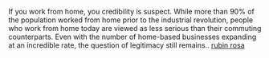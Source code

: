 If you work from home, you credibility is suspect. While more than 90% of the population worked from home prior to the industrial revolution, people who work from home today are viewed as less serious than their commuting counterparts. Even with the number of home-based businesses expanding at an incredible rate, the question of legitimacy still remains..
 <a href="http://www.kwigwater.com/watchoutletjp.asp?cheap=products-c291.html" title="rubin rosa">rubin rosa</a>